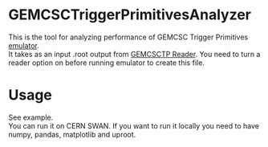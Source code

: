 # GEMCSCTriggerPrimitivesAnalyzer
This is the tool for analyzing performance of GEMCSC Trigger Primitives [emulator](https://github.com/cms-sw/cmssw/tree/master/L1Trigger/CSCTriggerPrimitives).  
It takes as an input .root output from [GEMCSCTP Reader](https://github.com/cms-sw/cmssw/tree/master/L1Trigger/CSCTriggerPrimitives/plugins). You need to turn a reader option on before running emulator to create this file.  
# Usage
See example.  
You can run it on CERN SWAN. If you want to run it locally you need to have numpy, pandas, matplotlib and uproot.  




